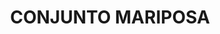 ---
title: CONJUNTO MARIPOSA
description: Incluye collar y 2 pulseras.
price: 27000
image: /static/images/conjunto-mariposa.jpg
---